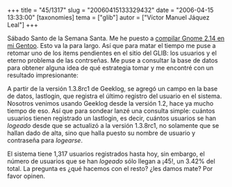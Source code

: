 +++
title = "45/1317"
slug = "20060415133329432"
date = "2006-04-15 13:33:00"
[taxonomies]
tema = ["glib"]
autor = ["Víctor Manuel Jáquez Leal"]
+++

Sábado Santo de la Semana Santa. Me he puesto a [compilar Gnome 2.14 en
mi Gentoo](http://gentoo-wiki.com/HOWTO_Update_to_GNOME_unstable). Esto
va la para largo. Así que para matar el tiempo me puse a retomar uno de
los items pendientes en el sitio del GLIB: los usuarios y el eterno
problema de las contrseñas. Me puse a consultar la base de datos para
obtener alguna idea de qué estrategia tomar y me encontré con un
resultado impresionante:

A partir de la versión 1.3.8rc1 de Geeklog, se agregó un campo en la
base de datos, lastlogin, que registra el último registro del usuario en
el sistema. Nosotros venimos usando Geeklog desde la versión 1.2, hace
ya mucho tiempo de eso. Así que para sondear lanzé una consulta simple:
cuántos usuarios tienen registrado un lastlogin, es decir, cuántos
usuarios se han *logeado* desde que se actualizó a la versión 1.3.8rc1,
no solamente que se hallan dado de alta, sino que halla puesto su nombre
de usuario y contraseña para *logearse*.

El sistema tiene 1,317 usuarios registrados hasta hoy, sin embargo, el
número de usuarios que se han *logeado* sólo llegan a ¡45!, un 3.42% del
total. La pregunta es ¿qué hacemos con el resto? ¿les damos mate? Por
favor opinen.

